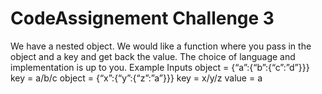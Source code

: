 # CodeAssignement Challenge 3

We have a nested object. We would like a function where you pass in the object and a key and 
get back the value. 
The choice of language and implementation is up to you.
Example Inputs
object = {“a”:{“b”:{“c”:”d”}}}
key = a/b/c
object = {“x”:{“y”:{“z”:”a”}}}
key = x/y/z
value = a
